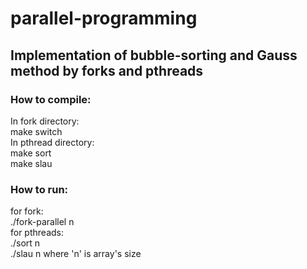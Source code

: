 # parallel-programming  
## Implementation of bubble-sorting and Gauss method by forks and pthreads  
### How to compile:  
In fork directory:  
make switch  
In pthread directory:  
make sort  
make slau
### How to run:  
for fork:  
./fork-parallel   n  
for pthreads:  
./sort   n  
./slau   n
where 'n' is array's size 
